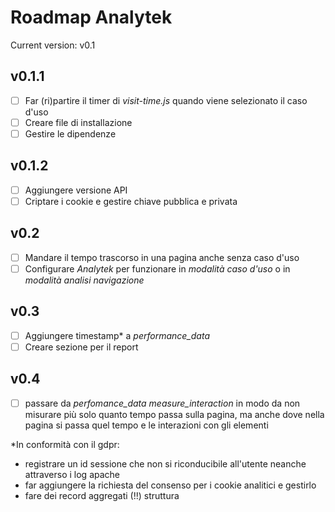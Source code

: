 # Roadmap Analytek
Current version: v0.1
## v0.1.1
- [ ] Far (ri)partire il timer di _visit-time.js_ quando viene selezionato il caso d'uso
- [ ] Creare file di installazione
- [ ] Gestire le dipendenze
## v0.1.2
- [ ] Aggiungere versione API
- [ ] Criptare i cookie e gestire chiave pubblica e privata
## v0.2
- [ ] Mandare il tempo trascorso in una pagina anche senza caso d'uso
- [ ] Configurare *Analytek* per funzionare in *modalità caso d'uso* o in *modalità analisi navigazione*
## v0.3
- [ ] Aggiungere timestamp* a _performance_data_
- [ ] Creare sezione per il report
## v0.4
- [ ] passare da _perfomance_data_ _measure_interaction_ in modo da non misurare più solo quanto tempo passa sulla pagina, ma anche dove nella pagina si passa quel tempo e le interazioni con gli elementi

*In conformità con il gdpr:
* registrare un id sessione che non si riconducibile all'utente neanche attraverso i log apache
* far aggiungere la richiesta del consenso per i cookie analitici e gestirlo
* fare dei record aggregati (!!) struttura